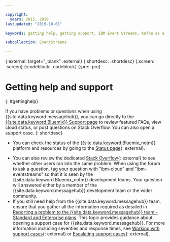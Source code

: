 ```yaml
---

copyright:
  years: 2015, 2019
lastupdated: "2019-10-01"

keywords: getting help, getting support, IBM Event Streams, Kafka as a service, managed Apache Kafka

subcollection: EventStreams

---
```


{:external: target="_blank" .external}
{:shortdesc: .shortdesc}
{:screen: .screen}
{:codeblock: .codeblock}
{:pre: .pre}


# Getting help and support
{: #gettinghelp}

If you have problems or questions when using {{site.data.keyword.messagehub}}, you can go directly to the [{{site.data.keyword.Bluemix}} Support page](https://{DomainName}/unifiedsupport/supportcenter) to review featured FAQs, view cloud status, or post questions on Stack Overflow. You can also open a support case.
{: shortdesc}

* You can check the status of the {{site.data.keyword.Bluemix_notm}} platform and resources by going to the [Status page](https://cloud.ibm.com/status){: external}.
<!--Insert the appropriate Stack Overflow tag for your service for <service_keyword> in text below:  -->
* You can also review the dedicated [Stack Overflow](https://stackoverflow.com/questions/tagged/ibm-eventstreams){: external} to see whether other users ran into the same problem. When using the forum to ask a question, tag your question with "ibm-cloud" and "ibm-eventstreams" so that it is seen by the {{site.data.keyword.Bluemix_notm}} development teams. Your question will answered either by a member of the {{site.data.keyword.messagehub}} development team or the wider community. 
* If you still need help from the {{site.data.keyword.messagehub}} team, ensure that you gather all the information required as detailed in [Reporting a problem to the {{site.data.keyword.messagehub}} team - Standard and Enterprise plans](/docs/EventStreams?topic=EventStreams-report_problem_enterprise#report_problem_enterprise). This topic provides guidance about opening a support case for {{site.data.keyword.messagehub}}. For more information including severities and response times, see [Working with support cases](/docs/get-support?topic=get-support-open-case){: external} or [Escalating support cases](/docs/get-support?topic=get-support-escalation){: external}.



